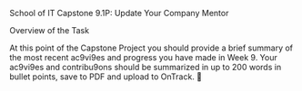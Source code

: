 School of IT Capstone 9.1P: Update Your Company Mentor

Overview of the Task

At this point of the Capstone Project you should provide a brief summary
of the most recent ac9vi9es and progress you have made in Week 9. Your
ac9vi9es and contribu9ons should be summarized in up to 200 words in
bullet points, save to PDF and upload to OnTrack. 

